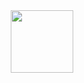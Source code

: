<div id="header" align="center">
  <img src="https://giphy.com/embed/765ccrAiB0g9z6EApL/giphy.gif" width="100"/>
</div>
